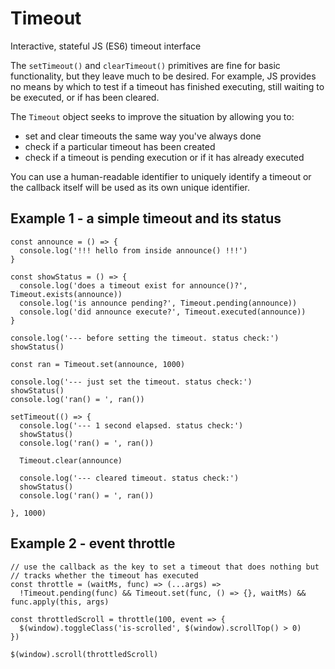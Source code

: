 # Timeout
Interactive, stateful JS (ES6) timeout interface

The `setTimeout()` and `clearTimeout()` primitives are fine for basic functionality, but they leave much to be desired. For example, JS provides no means by which to test if a timeout has finished executing, still waiting to be executed, or if has been cleared.

The `Timeout` object seeks to improve the situation by allowing you to:
* set and clear timeouts the same way you've always done
* check if a particular timeout has been created
* check if a timeout is pending execution or if it has already executed

You can use a human-readable identifier to uniquely identify a timeout or the callback itself will be used as its own unique identifier.

## Example 1 - a simple timeout and its status
```
const announce = () => {
  console.log('!!! hello from inside announce() !!!')
}

const showStatus = () => {
  console.log('does a timeout exist for announce()?', Timeout.exists(announce))
  console.log('is announce pending?', Timeout.pending(announce))
  console.log('did announce execute?', Timeout.executed(announce))
}

console.log('--- before setting the timeout. status check:')
showStatus()

const ran = Timeout.set(announce, 1000)

console.log('--- just set the timeout. status check:')
showStatus()
console.log('ran() = ', ran())

setTimeout(() => {
  console.log('--- 1 second elapsed. status check:')
  showStatus()
  console.log('ran() = ', ran())
  
  Timeout.clear(announce)
  
  console.log('--- cleared timeout. status check:')
  showStatus()
  console.log('ran() = ', ran())
  
}, 1000)

```

## Example 2 - event throttle
```
// use the callback as the key to set a timeout that does nothing but
// tracks whether the timeout has executed
const throttle = (waitMs, func) => (...args) =>
  !Timeout.pending(func) && Timeout.set(func, () => {}, waitMs) && func.apply(this, args)

const throttledScroll = throttle(100, event => {
  $(window).toggleClass('is-scrolled', $(window).scrollTop() > 0)
})

$(window).scroll(throttledScroll)
```
